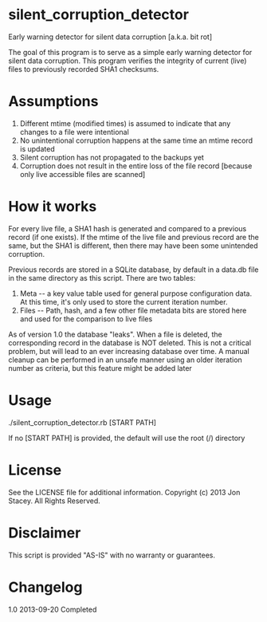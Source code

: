 silent_corruption_detector
==========================

Early warning detector for silent data corruption [a.k.a. bit rot]

The goal of this program is to serve as a simple early warning detector for silent data corruption. This program verifies the integrity of current (live) files to previously recorded SHA1 checksums.

Assumptions
==========================
1. Different mtime (modified times) is assumed to indicate that any changes to a file were intentional
2. No unintentional corruption happens at the same time an mtime record is updated
3. Silent corruption has not propagated to the backups yet
4. Corruption does not result in the entire loss of the file record [because only live accessible files are scanned]

How it works
==========================
For every live file, a SHA1 hash is generated and compared to a previous record (if one exists). If the mtime of the live file and previous record are the same, but the SHA1 is different, then there may have been some unintended corruption.

Previous records are stored in a SQLite database, by default in a data.db file in the same directory as this script. There are two tables:
1. Meta  -- a key value table used for general purpose configuration data. At this time, it's only used to store the current iteration number.
2. Files -- Path, hash, and a few other file metadata bits are stored here and used for the comparison to live files

As of version 1.0 the database "leaks". When a file is deleted, the corresponding record in the database is NOT deleted. This is not a critical problem, but will lead to an ever increasing database over time. A manual cleanup can be performed in an unsafe manner using an older iteration number as criteria, but this feature might be added later

Usage
==========================
./silent_corruption_detector.rb [START PATH]

If no [START PATH] is provided, the default will use the root (/) directory

License
==========================
See the LICENSE file for additional information.
Copyright (c) 2013 Jon Stacey. All Rights Reserved.

Disclaimer
==========================
This script is provided "AS-IS" with no warranty or guarantees.

Changelog
==========================
1.0 2013-09-20 Completed